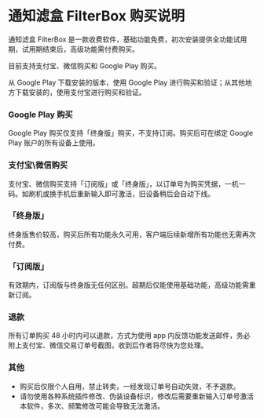 
# 通知滤盒 FilterBox 购买说明

通知滤盒 FilterBox 是一款收费软件，基础功能免费，初次安装提供全功能试用期，试用期结束后，高级功能需付费购买。

目前支持支付宝、微信购买和 Google Play 购买。

从 Google Play 下载安装的版本，使用 Google Play 进行购买和验证；从其他地方下载安装的，使用支付宝进行购买和验证。

### Google Play 购买

Google Play 购买仅支持「终身版」购买，不支持订阅。购买后可在绑定 Google Play 账户的所有设备上使用。

### 支付宝\微信购买

支付宝、微信购买支持「订阅版」或「终身版」，以订单号为购买凭据，一机一码。如刷机或换手机后重新输入即可激活，旧设备稍后会自动下线。

### 「终身版」

终身版售价较高，购买后所有功能永久可用，客户端后续新增所有功能也无需再次付费。

### 「订阅版」

有效期内，订阅版与终身版无任何区别。超期后仅能使用基础功能，高级功能需重新订阅。

### 退款

所有订单购买 48 小时内可以退款，方式为使用 app 内反馈功能发送邮件，务必附上支付宝、微信交易订单号截图，收到后作者将尽快为您处理。

### 其他

- 购买后仅限个人自用，禁止转卖，一经发现订单号自动失效，不予退款。
- 请勿使用各种系统插件修改、伪装设备标识，修改后需要重新输入订单号激活本软件，多次、频繁修改可能会导致无法激活。

